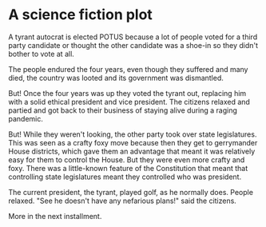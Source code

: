 # A science fiction plot
A tyrant autocrat is elected POTUS because a lot of people voted for a third party candidate or thought the other candidate was a shoe-in so they didn't bother to vote at all. 

The people endured the four years, even though they suffered and many died, the country was looted and its government was dismantled.

But! Once the four years was up they voted the tyrant out, replacing him with a solid ethical president and vice president. The citizens relaxed and partied and got back to their business of staying alive during a raging pandemic.

But! While they weren't looking, the other party took over state legislatures. This was seen as a crafty foxy move because then they get to gerrymander House districts, which gave them an advantage that meant it was relatively easy for them to control the House. But they were even more crafty and foxy. There was a little-known feature of the Constitution that meant that controlling state legislatures meant they controlled who was president.

The current president, the tyrant, played golf, as he normally does. People relaxed. "See he doesn't have any nefarious plans!" said the citizens.

More in the next installment. 

